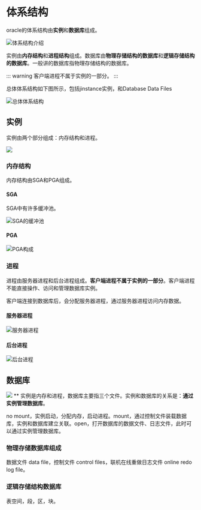 # 体系结构

oracle的体系结构由**实例**和**数据库**组成。

![体系结构介绍](./assets/2023-05-05-09-41-45.png)

实例由**内存结构**和**进程结构**组成。数据库由**物理存储结构的数据库**和**逻辑存储结构的数据库**。一般讲的数据库指物理存储结构的数据库。

::: warning
客户端进程不属于实例的一部分。
:::

总体体系结构如下图所示，包括jinstance实例，和Database Data Files

![总体体系结构](./assets/2023-05-05-09-51-47.png)

## 实例

实例由两个部分组成：内存结构和进程。

![](./assets/2023-05-05-09-58-54.png)

### 内存结构

内存结构由SGA和PGA组成。

#### SGA

SGA中有许多缓冲池。

![SGA的缓冲池](./assets/2023-05-05-10-05-49.png)

#### PGA

![PGA构成](./assets/2023-05-05-10-06-42.png)

### 进程

进程由服务器进程和后台进程组成。**客户端进程不属于实例的一部分**。客户端进程不能直接操作、访问和管理数据库实例。

客户端连接到数据库后，会分配服务器进程，通过服务器进程访问内存数据。

#### 服务器进程

![服务器进程](./assets/2023-05-05-10-07-30.png)

#### 后台进程

![后台进程](./assets/2023-05-05-10-08-04.png)

## 数据库

![](./assets/2023-05-05-10-09-48.png)
**
实例是内存和进程，数据库主要指三个文件。实例和数据库的关系是：**通过实例管理数据库**。

no mount，实例启动，分配内存，启动进程。mount，通过控制文件装载数据库，实例和数据库建立关联。open，打开数据库的数据文件、日志文件，此时可以通过实例管理数据库。

### 物理存储数据库组成

数据文件 data file，控制文件 control files，联机在线重做日志文件 online redo log file。

### 逻辑存储结构数据库

表空间，段，区，块。


